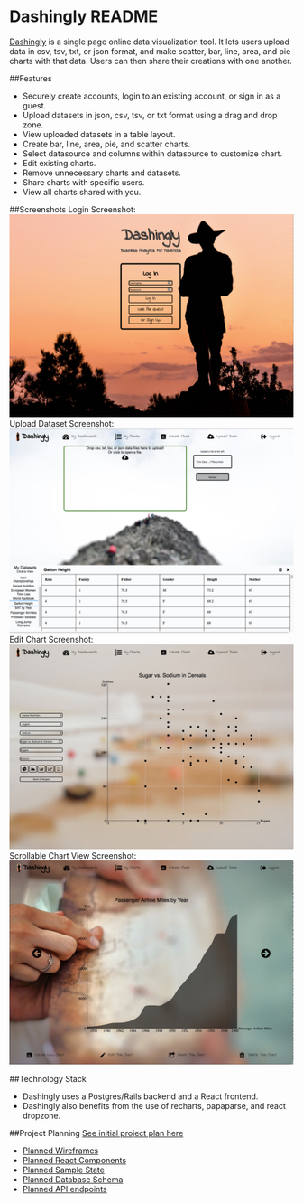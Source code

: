 # Dashingly README

[Dashingly](https://dashing-ly.herokuapp.com/?#/login) is a single page online data visualization tool. It lets users upload data
in csv, tsv, txt, or json format, and make scatter, bar, line, area, and pie
charts with that data. Users can then share their creations with one another.

##Features

* Securely create accounts, login to an existing account, or sign in as a guest.
* Upload datasets in json, csv, tsv, or txt format using a drag and drop zone.
* View uploaded datasets in a table layout.
* Create bar, line, area, pie, and scatter charts.
* Select datasource and columns within datasource to customize chart.
* Edit existing charts.
* Remove unnecessary charts and datasets.
* Share charts with specific users.
* View all charts shared with you.

##Screenshots
Login Screenshot:
![Login Screenshot](docs/screenshots/homepage.png)
Upload Dataset Screenshot:
![Upload Dataset Screenshot](docs/screenshots/upload.png)
Edit Chart Screenshot:
![Edit Chart Screenshot](docs/screenshots/edit_chart.png)
Scrollable Chart View Screenshot:
![Scrollable Chart View Page](docs/screenshots/charts_index.png)

##Technology Stack
* Dashingly uses a Postgres/Rails backend and a React frontend.
* Dashingly also benefits from the use of recharts, papaparse, and react dropzone.

##Project Planning
[See initial project plan here](docs/README.md)
* [Planned Wireframes](docs/wireframes)
* [Planned React Components](docs/component_hierarchy.md)
* [Planned Sample State](docs/sample_state.md)
* [Planned Database Schema](docs/schema.md)
* [Planned API endpoints](docs/api-endpoints.md)
